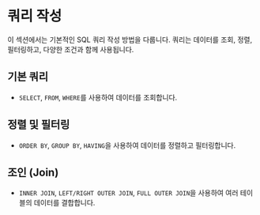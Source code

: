 # 쿼리 작성

이 섹션에서는 기본적인 SQL 쿼리 작성 방법을 다룹니다. 쿼리는 데이터를 조회, 정렬, 필터링하고, 다양한 조건과 함께 사용됩니다.

## 기본 쿼리

- `SELECT`, `FROM`, `WHERE`를 사용하여 데이터를 조회합니다.

## 정렬 및 필터링

- `ORDER BY`, `GROUP BY`, `HAVING`을 사용하여 데이터를 정렬하고 필터링합니다.

## 조인 (Join)

- `INNER JOIN`, `LEFT/RIGHT OUTER JOIN`, `FULL OUTER JOIN`을 사용하여 여러 테이블의 데이터를 결합합니다.
